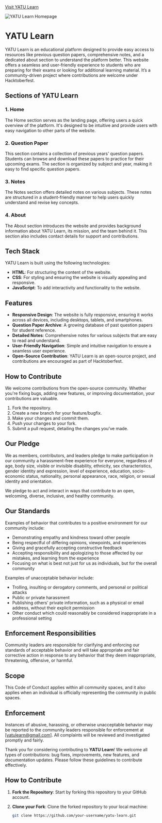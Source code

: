 [Visit YATU Learn](https://yatulearn-i5od1dgx4-saurabhsithkars-projects.vercel.app/)

![YATU Learn Homepage]()


# YATU Learn

YATU Learn is an educational platform designed to provide easy access to resources like previous question papers, comprehensive notes, and a dedicated about section to understand the platform better. This website offers a seamless and user-friendly experience to students who are preparing for their exams or looking for additional learning material. It’s a community-driven project where contributions are welcome under Hacktoberfest.

## Sections of YATU Learn

### 1. Home
The Home section serves as the landing page, offering users a quick overview of the platform. It's designed to be intuitive and provide users with easy navigation to other parts of the website.

### 2. Question Paper
This section contains a collection of previous years' question papers. Students can browse and download these papers to practice for their upcoming exams. The section is organized by subject and year, making it easy to find specific question papers.

### 3. Notes
The Notes section offers detailed notes on various subjects. These notes are structured in a student-friendly manner to help users quickly understand and revise key concepts.

### 4. About
The About section introduces the website and provides background information about YATU Learn, its mission, and the team behind it. This section also includes contact details for support and contributions.

## Tech Stack

YATU Learn is built using the following technologies:

- **HTML**: For structuring the content of the website.
- **CSS**: For styling and ensuring the website is visually appealing and responsive.
- **JavaScript**: To add interactivity and functionality to the website.

## Features

- **Responsive Design**: The website is fully responsive, ensuring it works across all devices, including desktops, tablets, and smartphones.
- **Question Paper Archive**: A growing database of past question papers for student reference.
- **Detailed Notes**: Comprehensive notes for various subjects that are easy to read and understand.
- **User-Friendly Navigation**: Simple and intuitive navigation to ensure a seamless user experience.
- **Open-Source Contribution**: YATU Learn is an open-source project, and contributions are encouraged as part of Hacktoberfest.

## How to Contribute

We welcome contributions from the open-source community. Whether you're fixing bugs, adding new features, or improving documentation, your contributions are valuable.

1. Fork the repository.
2. Create a new branch for your feature/bugfix.
3. Make your changes and commit them.
4. Push your changes to your fork.
5. Submit a pull request, detailing the changes you've made.


## Our Pledge

We as members, contributors, and leaders pledge to make participation in our community a harassment-free experience for everyone, regardless of age, body size, visible or invisible disability, ethnicity, sex characteristics, gender identity and expression, level of experience, education, socio-economic status, nationality, personal appearance, race, religion, or sexual identity and orientation.

We pledge to act and interact in ways that contribute to an open, welcoming, diverse, inclusive, and healthy community.

## Our Standards

Examples of behavior that contributes to a positive environment for our community include:

- Demonstrating empathy and kindness toward other people
- Being respectful of differing opinions, viewpoints, and experiences
- Giving and gracefully accepting constructive feedback
- Accepting responsibility and apologizing to those affected by our mistakes, and learning from the experience
- Focusing on what is best not just for us as individuals, but for the overall community

Examples of unacceptable behavior include:

- Trolling, insulting or derogatory comments, and personal or political attacks
- Public or private harassment
- Publishing others' private information, such as a physical or email address, without their explicit permission
- Other conduct which could reasonably be considered inappropriate in a professional setting

## Enforcement Responsibilities

Community leaders are responsible for clarifying and enforcing our standards of acceptable behavior and will take appropriate and fair corrective action in response to any behavior that they deem inappropriate, threatening, offensive, or harmful.

## Scope

This Code of Conduct applies within all community spaces, and it also applies when an individual is officially representing the community in public spaces.

## Enforcement

Instances of abusive, harassing, or otherwise unacceptable behavior may be reported to the community leaders responsible for enforcement at [yatulearn@gmail.com]. All complaints will be reviewed and investigated promptly and fairly.

Thank you for considering contributing to **YATU Learn**! We welcome all types of contributions: bug fixes, improvements, new features, and documentation updates. Please follow these guidelines to contribute effectively.

## How to Contribute

1. **Fork the Repository**: Start by forking this repository to your GitHub account.
   
2. **Clone your Fork**: Clone the forked repository to your local machine:
   ```bash
   git clone https://github.com/your-username/yatu-learn.git


